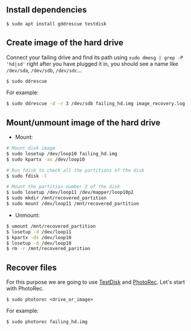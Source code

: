 Install dependencies
--------------------

```bash
$ sudo apt install gddrescue testdisk
```

Create image of the hard drive
------------------------------

Connect your failing drive and find its path using `sudo dmesg | grep -P 'hd|sd'` right after you have plugged it in, you should see a name like `/dev/sda`, `/dev/sdb`, `/dev/sdc`...

   ```bash
   $ sudo ddrescue 
   ```

   For example:
   ```bash
   $ sudo ddrescue -d -r 3 /dev/sdb failing_hd.img image_recovery.log
   ```

Mount/unmount image of the hard drive
-----------------------------
<!--
$ sudo apt install -y multipath-tools
$ sudo kpartx -a -r failing_hd.img
$ sudo mount -o loop /dev/mapper/loop0p2 /mnt/p2
-->

* Mount:
```bash
# Mount disk image
$ sudo losetup /dev/loop10 failing_hd.img
$ sudo kpartx -as /dev/loop10

# Run fdisk to check all the partitions of the disk
$ sudo fdisk -l

# Mount the partition number 2 of the disk
$ sudo losetup /dev/loop11 /dev/mapper/loop10p2
$ sudo mkdir /mnt/recovered_partition
$ sudo mount /dev/loop11 /mnt/recovered_partition
```

* Unmount:
```bash
$ umount /mnt/recovered_partition
$ losetup -d /dev/loop11
$ kpartx -ds /dev/loop10
$ losetup -d /dev/loop10
$ rm -r /mnt/recovered_parition
```

Recover files
-------------
   For this purpose we are going to use [TestDisk](https://www.cgsecurity.org/wiki/TestDisk) and [PhotoRec](https://www.cgsecurity.org/wiki/PhotoRec). Let's start with PhotoRec.
   
   ```
   $ sudo photorec <drive_or_image>
   ```
   For example:
   ```
   $ sudo photorec failing_hd.img
   ```
